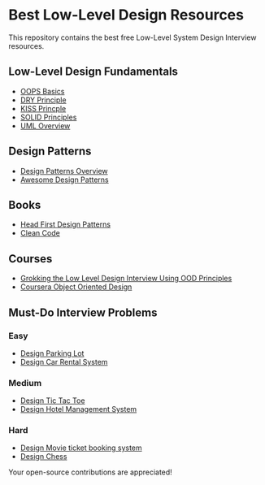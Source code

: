 # Best Low-Level Design Resources
This repository contains the best free Low-Level System Design Interview resources. 

## Low-Level Design Fundamentals
- [OOPS Basics](https://medium.com/from-the-scratch/oop-everything-you-need-to-know-about-object-oriented-programming-aee3c18e281b)
- [DRY Principle](https://github.com/ashishps1/awesome-low-level-design/blob/main/concepts/DRY.md) 
- [KISS Princple](https://www.interaction-design.org/literature/topics/keep-it-simple-stupid#:~:text=The%20KISS%20principle%20in%20design%20emphasizes%20simplicity%2C%20advising%20to%20avoid,but%20apply%20to%20different%20contexts.)
- [SOLID Principles](https://medium.com/backticks-tildes/the-s-o-l-i-d-principles-in-pictures-b34ce2f1e898)
- [UML Overview](https://medium.com/@smagid_allThings/uml-class-diagrams-tutorial-step-by-step-520fd83b300b)

## Design Patterns 
- [Design Patterns Overview](https://refactoring.guru/design-patterns)
- [Awesome Design Patterns](https://github.com/DovAmir/awesome-design-patterns)

## Books 
- [Head First Design Patterns](https://github.com/ksatria/MK-Design-Pattern/blob/master/Ebook/Head%20First%20Design%20Patterns.pdf)
- [Clean Code](https://github.com/jnguyen095/clean-code/blob/master/Clean.Code.A.Handbook.of.Agile.Software.Craftsmanship.pdf)

## Courses 
- [Grokking the Low Level Design Interview Using OOD Principles](https://www.educative.io/courses/grokking-the-low-level-design-interview-using-ood-principles)
- [Coursera Object Oriented Design](https://www.coursera.org/learn/object-oriented-design?irclickid=wqNXv80BIzDURAJ0MCSlOTuBUkH1PB15yVkd2Y0&irgwc=1&utm_medium=partners&utm_source=impact&utm_campaign=3294490&utm_content=b2c)

## Must-Do Interview Problems

### Easy
- [Design Parking Lot](https://leetcode.com/problems/design-tic-tac-toe/description/)
- [Design Car Rental System](https://github.com/ashishps1/awesome-low-level-design/blob/main/problems/car-rental-system.md)

### Medium
- [Design Tic Tac Toe](https://leetcode.com/problems/design-tic-tac-toe/description/)
- [Design Hotel Management System](https://github.com/ashishps1/awesome-low-level-design/blob/main/problems/hotel-management-system.md)

### Hard
- [Design Movie ticket booking system](https://github.com/tssovi/grokking-the-object-oriented-design-interview/blob/master/object-oriented-design-case-studies/design-a-movie-ticket-booking-system.md)
- [Design Chess](https://github.com/ashishps1/awesome-low-level-design/blob/main/problems/chess-game.md)

Your open-source contributions are appreciated! 
